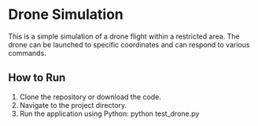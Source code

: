 # Drone Simulation

This is a simple simulation of a drone flight within a restricted area. The drone can be launched to specific coordinates and can respond to various commands.

## How to Run

1. Clone the repository or download the code.
2. Navigate to the project directory.
3. Run the application using Python: python test_drone.py 

